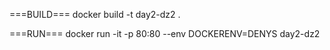 ===BUILD===
docker build -t day2-dz2 .

===RUN===
docker run -it -p 80:80 --env DOCKERENV=DENYS day2-dz2